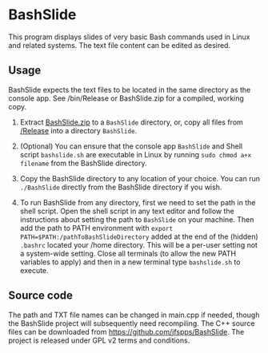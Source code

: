 # BashSlide

This program displays slides of very basic Bash commands used in Linux and related systems. The text file content can be edited as desired.

## Usage

BashSlide expects the text files to be located in the same directory as the console app. See /bin/Release or BashSlide.zip for a compiled, working copy.

1. Extract [BashSlide.zip](BashSlide.zip) to a `BashSlide` directory, or, copy all files from [/Release](/bin/Release) into a directory `BashSlide`.

2. (Optional) You can ensure that the console app `BashSlide` and Shell script `bashslide.sh` are executable in Linux by running `sudo chmod a+x filename` from the BashSlide directory.

3. Copy the BashSlide directory to any location of your choice. You can run `./BashSlide` directly from the BashSlide directory if you wish.

4. To run BashSlide from any directory, first we need to set the path in the shell script. Open the shell script in any text editor and follow the instructions about setting the path to `BashSlide` on your machine. Then add the path to PATH environment with `export PATH=$PATH:/pathToBashSlideDirectory` added at the end of the (hidden) `.bashrc` located your /home directory. This will be a per-user setting not a system-wide setting. Close all terminals (to allow the new PATH variables to apply) and then in a new terminal type `bashslide.sh` to execute.

## Source code

The path and TXT file names can be changed in main.cpp if needed, though the BashSlide project will subsequently need recompiling. The C++ source files can be downloaded from https://github.com/jfspps/BashSlide. The project is released under GPL v2 terms and conditions.
